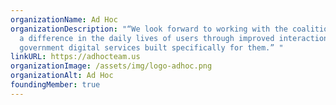 ```yaml
---
organizationName: Ad Hoc
organizationDescription: "“We look forward to working with the coalition to make
  a difference in the daily lives of users through improved interactions with
  government digital services built specifically for them.” "
linkURL: https://adhocteam.us
organizationImage: /assets/img/logo-adhoc.png
organizationAlt: Ad Hoc
foundingMember: true
---
```

